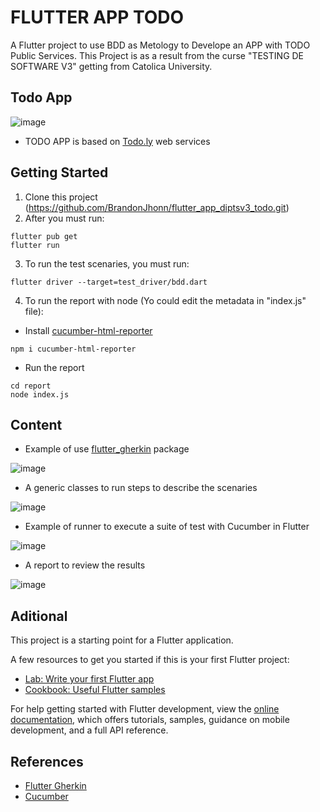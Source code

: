 # FLUTTER APP TODO

A Flutter project to use BDD as Metology to Develope an APP with TODO Public Services.
This Project is as a result from the curse "TESTING DE SOFTWARE V3" getting from Catolica University.

## Todo App

![image](https://user-images.githubusercontent.com/66140035/224333627-8a0270e0-1ad4-43c2-a127-9de072ec3032.png)

- TODO APP is based on [Todo.ly](https://todo.ly/) web services

## Getting Started

1. Clone this project (https://github.com/BrandonJhonn/flutter_app_diptsv3_todo.git)
2. After you must run:

```
flutter pub get
flutter run
```

3. To run the test scenaries, you must run:

```
flutter driver --target=test_driver/bdd.dart
```

4. To run the report with node (Yo could edit the metadata in "index.js" file):

- Install [cucumber-html-reporter](https://www.npmjs.com/package/cucumber-html-reporter)

```
npm i cucumber-html-reporter
```

- Run the report

```
cd report
node index.js
```

## Content

- Example of use [flutter_gherkin](https://pub.dev/packages/flutter_gherkin) package

![image](https://user-images.githubusercontent.com/66140035/229657149-0ac0b4aa-1b26-435a-9aff-98905567f219.png)

- A generic classes to run steps to describe the scenaries

![image](https://user-images.githubusercontent.com/66140035/229657671-36068b94-a896-45c4-9828-bdf5ffbb3343.png)

- Example of runner to execute a suite of test with Cucumber in Flutter

![image](https://user-images.githubusercontent.com/66140035/229657499-2bbf6346-5441-461c-ac04-3d8c6f16a316.png)

- A report to review the results

![image](https://user-images.githubusercontent.com/66140035/229658046-9e46075c-0586-4c21-a58d-3fa8bafafc1e.png)


## Aditional

This project is a starting point for a Flutter application.

A few resources to get you started if this is your first Flutter project:

- [Lab: Write your first Flutter app](https://docs.flutter.dev/get-started/codelab)
- [Cookbook: Useful Flutter samples](https://docs.flutter.dev/cookbook)

For help getting started with Flutter development, view the
[online documentation](https://docs.flutter.dev/), which offers tutorials,
samples, guidance on mobile development, and a full API reference.

## References

- [Flutter Gherkin](https://pub.dev/packages/flutter_gherkin)
- [Cucumber](https://cucumber.io/docs/cucumber/)
